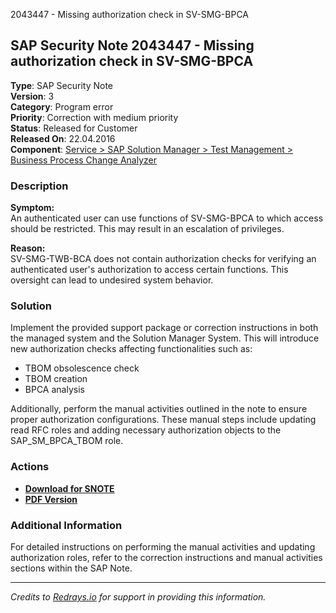 2043447 - Missing authorization check in SV-SMG-BPCA

## SAP Security Note 2043447 - Missing authorization check in SV-SMG-BPCA

**Type**: SAP Security Note  
**Version**: 3  
**Category**: Program error  
**Priority**: Correction with medium priority  
**Status**: Released for Customer  
**Released On**: 22.04.2016  
**Component**: [Service > SAP Solution Manager > Test Management > Business Process Change Analyzer](https://me.sap.com/mynotes?tab=Search&sortBy=Relevance&filters=themk%25253Aeq~'SV-SMG-TWB-BCA*'%25252BreleaseStatus%25253Aeq~'CustomerRelease'%25252BsecurityPatchDay%25253Aeq~'NotRestricted'%25252BfuzzyThreshold%25253Aeq~'0.9'&flag=mynotes)

### Description

**Symptom:**  
An authenticated user can use functions of SV-SMG-BPCA to which access should be restricted. This may result in an escalation of privileges.

**Reason:**  
SV-SMG-TWB-BCA does not contain authorization checks for verifying an authenticated user's authorization to access certain functions. This oversight can lead to undesired system behavior.

### Solution

Implement the provided support package or correction instructions in both the managed system and the Solution Manager System. This will introduce new authorization checks affecting functionalities such as:

- TBOM obsolescence check
- TBOM creation
- BPCA analysis

Additionally, perform the manual activities outlined in the note to ensure proper authorization configurations. These manual steps include updating read RFC roles and adding necessary authorization objects to the SAP_SM_BPCA_TBOM role.

### Actions

- **[Download for SNOTE](https://notesdownloads.sap.com/note/0040000012147832017)**
- **[PDF Version](https://userapps.support.sap.com/sap/support/sfm/notes/print/0002043447?language=en-US&token=C59D7DF71545588896266F2D4FAC203B)**

### Additional Information

For detailed instructions on performing the manual activities and updating authorization roles, refer to the correction instructions and manual activities sections within the SAP Note.

---

*Credits to [Redrays.io](https://redrays.io) for support in providing this information.*